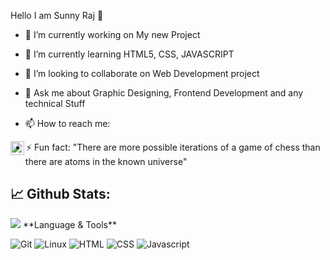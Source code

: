 Hello I am Sunny Raj 👋

- 🔭 I’m currently working on My new Project

- 🌱 I’m currently learning HTML5, CSS, JAVASCRIPT

- 👯 I’m looking to collaborate on Web Development project

- 💬 Ask me about Graphic Designing, Frontend Development and any technical Stuff

- 📫 How to reach me: 
<a href="https://in.linkedin.com/in/sunny-raj-771526190">
    <img alt="Sunny's LinkedIN" src="https://raw.githubusercontent.com/peterthehan/peterthehan/master/assets/linkedin.svg" style="max-width:100%;" width="22px" align="left"></a>

- ⚡ Fun fact: "There are more possible iterations of a game of chess than there are atoms in the known universe"

## 📈 **Github Stats:**
<img src="https://github-readme-stats.vercel.app/api?username=sunnyraj5555&&show_icons=true&title_color=ffffff&icon_color=bb2acf&text_color=daf7dc&bg_color=151515">
**Language & Tools**

![Git](https://img.shields.io/badge/git%20-%23F05033.svg?&style=for-the-badge&logo=git&logoColor=white)
![Linux](https://img.shields.io/badge/-linux-772953?style=for-the-badge&logo=linux)
![HTML](https://img.shields.io/badge/html%20-%23E34F26.svg?&style=for-the-badge&logo=html5&logoColor=white)
![CSS](https://img.shields.io/badge/css%20-%231572B6.svg?&style=for-the-badge&logo=css3&logoColor=white)
![Javascript](https://img.shields.io/badge/-Javascript-ffb400?style=for-the-badge&logo=javascript&logoColor=ffff3f)

